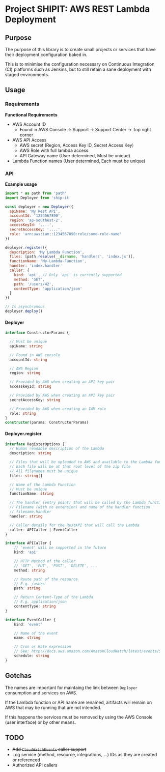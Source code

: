 # Project SHIPIT: AWS REST Lambda Deployment

## Purpose
The purpose of this library is to create small projects or services that have their deployment configuration baked in.

This is to minimise the configuration necessary on Continuous Integration (CI) platforms such as Jenkins,
but to still retain a sane deployment with staged environments.

## Usage

### Requirements

**Functional Requirements**
- AWS Account ID
  - Found in AWS Console -> Support -> Support Center -> Top right corner
- AWS API Access
  - AWS secret (Region, Access Key ID, Secret Access Key)
  - AWS Role with full lambda access
  - API Gateway name (User determined, Must be unique)
- Lambda Function names (User determined, Each must be unique)

### API

**Example usage**
```js
import * as path from 'path'
import Deployer from 'ship-it'

const deployer = new Deployer({
  apiName: 'My Rest API',
  accountId: '1234567890',
  region: 'ap-southest-2',
  accessKeyId: '....',
  secretAccessKey: '....',
  role: 'arn:aws:iam::1234567890:role/some-role-name'
})

deployer.register({
  description: 'My Lambda Function',
  files: [path.resolve(__dirname, 'handlers', 'index.js')],
  functionName: 'My-Lambda-Function',
  handler: 'index.handler'
  caller: {
    kind: 'api', // Only 'api' is currently supported
    method: 'GET',
    path: '/users/42',
    contentType: 'application/json'
  }
})

// Is asynchronous
deployer.deploy()
```

#### Deployer

```ts
interface ConstructorParams {

  // Must be unique
  apiName: string

  // Found in AWS console
  accountId: string

  // AWS Region
  region: string

  // Provided by AWS when creating an API key pair
  accesskeyId: string

  // Provided by AWS when creating an API key pair
  secretAccessKey: string

  // Provided by AWS when creating an IAM role
  role: string
}
constructor(params: ConstructorParams)
```

#### Deployer.register

```ts
interface RegisterOptions {
  // Human readable description of the Lambda
  description: string

  // Files that will be uploaded to AWS and available to the Lambda function
  // Each file will be at that root level of the zip file
  // All filenames must be unique
  files: string[]

  // Name of the Lambda Function
  // Must be unique
  functionName: string

  // The handler (entry point) that will be called by the Lambda function
  // Filename (with no extension) and name of the handler function
  // filename.handler
  handler: string

  // Caller details for the RestAPI that will call the Lambda
  caller: APICaller | EventCaller
}

```

```ts
interface APICaller {
    // 'event' will be supported in the future
    kind: 'api'

    // HTTP Method of the caller
    // 'GET', 'PUT', 'POST', 'DELETE', ...
    method: string

    // Route path of the resource
    // E.g. /users
    path: string

    // Return Content-Type of the Lambda
    // E.g. application/json
    contentType: string
}
```
```ts
interface EventCaller {
    kind: 'event'

    // Name of the event
    name: string

    // Cron or Rate expression
    // See: http://docs.aws.amazon.com/AmazonCloudWatch/latest/events/ScheduledEvents.html
    schedule: string
}
```

## Gotchas

The names are important for maintaing the link between `Deployer` consumption and services on AWS.

If the Lambda function or API name are renamed, artifacts will remain on AWS that may be running that are not intended.

If this happens the services must be removed by using the AWS Console (user interface) or by other means.

## TODO
- ~~Add `CloudWatchEvents` caller support~~
- Log service (method, resource, integrations, ...) IDs as they are created or referenced
- Authorized API callers